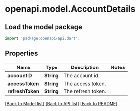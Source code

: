 # openapi.model.AccountDetails

## Load the model package
```dart
import 'package:openapi/api.dart';
```

## Properties
Name | Type | Description | Notes
------------ | ------------- | ------------- | -------------
**accountID** | **String** | The account id. | 
**accessToken** | **String** | The access token. | 
**refreshToken** | **String** | The refresh token. | 

[[Back to Model list]](../README.md#documentation-for-models) [[Back to API list]](../README.md#documentation-for-api-endpoints) [[Back to README]](../README.md)


